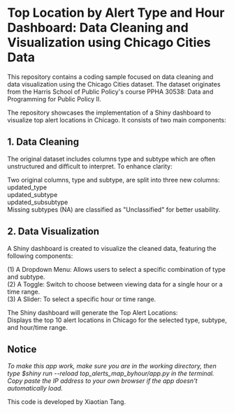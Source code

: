 # Top Location by Alert Type and Hour Dashboard: Data Cleaning and Visualization using Chicago Cities Data
This repository contains a coding sample focused on data cleaning and data visualization using the Chicago Cities dataset. The dataset originates from the Harris School of Public Policy's course PPHA 30538: Data and Programming for Public Policy II.

The repository showcases the implementation of a Shiny dashboard to visualize top alert locations in Chicago. It consists of two main components:

## 1. Data Cleaning

The original dataset includes columns type and subtype which are often unstructured and difficult to interpret. To enhance clarity:

Two original columns, type and subtype, are split into three new columns:   
  updated_type   
  updated_subtype   
  updated_subsubtype   
Missing subtypes (NA) are classified as "Unclassified" for better usability.   

## 2. Data Visualization

A Shiny dashboard is created to visualize the cleaned data, featuring the following components:

(1) A Dropdown Menu: Allows users to select a specific combination of type and subtype.   
(2) A Toggle: Switch to choose between viewing data for a single hour or a time range.   
(3) A Slider: To select a specific hour or time range.   

The Shiny dashboard will generate the Top Alert Locations:   
Displays the top 10 alert locations in Chicago for the selected type, subtype, and hour/time range.

## Notice
*To make this app work, make sure you are in the working directory, then type $shiny run --reload top_alerts_map_byhour/app.py in the terminal. Copy paste the IP address to your own browser if the app doesn't automatically load.*



This code is developed by Xiaotian Tang. 






